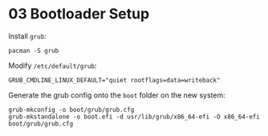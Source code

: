 03 Bootloader Setup
=============================

Install `grub`:

    pacman -S grub

Modify `/etc/default/grub`:

    GRUB_CMDLINE_LINUX_DEFAULT="quiet rootflags=data=writeback"

Generate the grub config onto the `boot` folder on the new system:

    grub-mkconfig -o boot/grub/grub.cfg
    grub-mkstandalone -o boot.efi -d usr/lib/grub/x86_64-efi -O x86_64-efi boot/grub/grub.cfg

